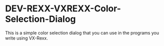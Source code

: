DEV-REXX-VXREXX-Color-Selection-Dialog
======================================

This is a simple color selection dialog that you can use in the programs you write using VX-Rexx. 
